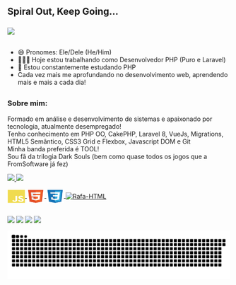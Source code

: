 ## Spiral Out, Keep Going...
<div>
 <img height="120cm" src="https://c.tenor.com/Px_PMiYXFIMAAAAC/black-swirl.gif" align="middle"/>
</div>
&nbsp;

- 😄 Pronomes: Ele/Dele (He/Him)
- 👨🏾‍💻 Hoje estou trabalhando como Desenvolvedor PHP (Puro e Laravel)
- 🐘 Estou constantemente estudando PHP
- Cada vez mais me aprofundando no desenvolvimento web, aprendendo mais e mais a cada dia!
&nbsp;

##
### Sobre mim:
 Formado em análise e desenvolvimento de sistemas e apaixonado por tecnologia, atualmente desempregado!<br>
 Tenho conhecimento em PHP OO, CakePHP, Laravel 8, VueJs, Migrations, HTML5 Semântico, CSS3 Grid e Flexbox, Javascript DOM e Git<br>
 Minha banda preferida é TOOL!<br>
 Sou fã da trilogia Dark Souls (bem como quase todos os jogos que a FromSoftware já fez)
 
 <div>
  <a href="https://github.com/ewerthondev">
  <img height="180em" src="https://github-readme-stats.vercel.app/api?username=ewerthondev&show_icons=true&theme=tokyonight&include_all_commits=true&count_private=true"/>
  <img height="180em" src="https://github-readme-stats.vercel.app/api/top-langs/?username=ewerthondev&layout=compact&langs_count=7&theme=tokyonight"/>
</div>
<div style="display: inline_block"><br>
  <img align="center" alt="Rafa-Js" height="30" width="40" src="https://raw.githubusercontent.com/devicons/devicon/master/icons/javascript/javascript-plain.svg">
  <img align="center" alt="Rafa-HTML" height="30" width="40" src="https://raw.githubusercontent.com/devicons/devicon/master/icons/html5/html5-original.svg">
  <img align="center" alt="Rafa-CSS" height="30" width="40" src="https://raw.githubusercontent.com/devicons/devicon/master/icons/css3/css3-original.svg">
  <img align="center" alt="Rafa-HTML" height="30" width="40" src="https://www.php.net/images/logos/php-logo.svg">
</div>
  
  ##
 
<div> 
  <a href="https://instagram.com/Sr_Ewerth0n" target="_blank"><img src="https://img.shields.io/badge/-Instagram-%23E4405F?style=for-the-badge&logo=instagram&logoColor=white" target="_blank"></a>
 	<a href="https://www.twitch.tv/spiralout9" target="_blank"><img src="https://img.shields.io/badge/Twitch-9146FF?style=for-the-badge&logo=twitch&logoColor=white" target="_blank"></a>
  <a href = "mailto:lrewerthon@gmail.com"><img src="https://img.shields.io/badge/-Gmail-%23333?style=for-the-badge&logo=gmail&logoColor=white" target="_blank"></a>
  <a href="https://www.linkedin.com/in/ewerthon-silva" target="_blank"><img src="https://img.shields.io/badge/-LinkedIn-%230077B5?style=for-the-badge&logo=linkedin&logoColor=white" target="_blank"></a> 
 
  ![Snake animation](https://github.com/ewerthondev/ewerthondev/blob/output/github-contribution-grid-snake.svg)
 
</div>
